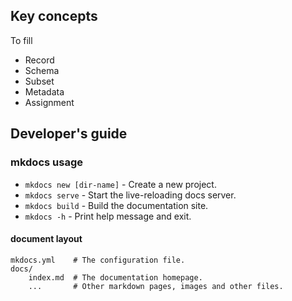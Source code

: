 

## Key concepts

To fill

* Record
* Schema
* Subset 
* Metadata
* Assignment 




## Developer's guide 

### mkdocs usage

* `mkdocs new [dir-name]` - Create a new project.
* `mkdocs serve` - Start the live-reloading docs server.
* `mkdocs build` - Build the documentation site.
* `mkdocs -h` - Print help message and exit.

#### document layout

	mkdocs.yml    # The configuration file.
    docs/
        index.md  # The documentation homepage.
        ...       # Other markdown pages, images and other files.


